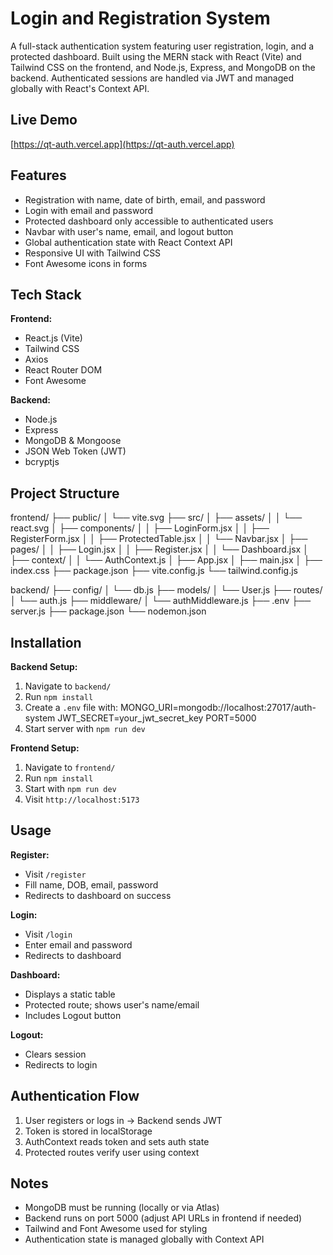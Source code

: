 
# Login and Registration System

A full-stack authentication system featuring user registration, login, and a protected dashboard. Built using the MERN stack with React (Vite) and Tailwind CSS on the frontend, and Node.js, Express, and MongoDB on the backend. Authenticated sessions are handled via JWT and managed globally with React's Context API.

## Live Demo

[https://qt-auth.vercel.app](https://qt-auth.vercel.app)

## Features

* Registration with name, date of birth, email, and password
* Login with email and password
* Protected dashboard only accessible to authenticated users
* Navbar with user's name, email, and logout button
* Global authentication state with React Context API
* Responsive UI with Tailwind CSS
* Font Awesome icons in forms

## Tech Stack

**Frontend:**

* React.js (Vite)
* Tailwind CSS
* Axios
* React Router DOM
* Font Awesome

**Backend:**

* Node.js
* Express
* MongoDB & Mongoose
* JSON Web Token (JWT)
* bcryptjs

## Project Structure

frontend/
├── public/
│   └── vite.svg
├── src/
│   ├── assets/
│   │   └── react.svg
│   ├── components/
│   │   ├── LoginForm.jsx
│   │   ├── RegisterForm.jsx
│   │   ├── ProtectedTable.jsx
│   │   └── Navbar.jsx
│   ├── pages/
│   │   ├── Login.jsx
│   │   ├── Register.jsx
│   │   └── Dashboard.jsx
│   ├── context/
│   │   └── AuthContext.js
│   ├── App.jsx
│   ├── main.jsx
│   ├── index.css
├── package.json
├── vite.config.js
└── tailwind.config.js

backend/
├── config/
│   └── db.js
├── models/
│   └── User.js
├── routes/
│   └── auth.js
├── middleware/
│   └── authMiddleware.js
├── .env
├── server.js
├── package.json
└── nodemon.json

## Installation

**Backend Setup:**

1. Navigate to `backend/`
2. Run `npm install`
3. Create a `.env` file with:
   MONGO\_URI=mongodb://localhost:27017/auth-system
   JWT\_SECRET=your\_jwt\_secret\_key
   PORT=5000
4. Start server with `npm run dev`

**Frontend Setup:**

1. Navigate to `frontend/`
2. Run `npm install`
3. Start with `npm run dev`
4. Visit `http://localhost:5173`

## Usage

**Register:**

* Visit `/register`
* Fill name, DOB, email, password
* Redirects to dashboard on success

**Login:**

* Visit `/login`
* Enter email and password
* Redirects to dashboard

**Dashboard:**

* Displays a static table
* Protected route; shows user's name/email
* Includes Logout button

**Logout:**

* Clears session
* Redirects to login

## Authentication Flow

1. User registers or logs in → Backend sends JWT
2. Token is stored in localStorage
3. AuthContext reads token and sets auth state
4. Protected routes verify user using context

## Notes

* MongoDB must be running (locally or via Atlas)
* Backend runs on port 5000 (adjust API URLs in frontend if needed)
* Tailwind and Font Awesome used for styling
* Authentication state is managed globally with Context API

